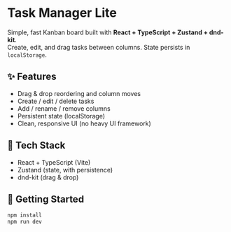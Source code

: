# Task Manager Lite

Simple, fast Kanban board built with **React + TypeScript + Zustand + dnd-kit**.  
Create, edit, and drag tasks between columns. State persists in `localStorage`.

## ✨ Features
- Drag & drop reordering and column moves
- Create / edit / delete tasks
- Add / rename / remove columns
- Persistent state (localStorage)
- Clean, responsive UI (no heavy UI framework)

## 🧰 Tech Stack
- React + TypeScript (Vite)
- Zustand (state, with persistence)
- dnd-kit (drag & drop)

## 🚀 Getting Started
```bash
npm install
npm run dev
